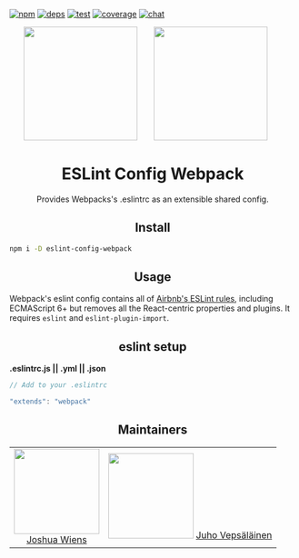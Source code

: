 [![npm][npm]][npm-url]
[![deps][deps]][deps-url]
[![test][test]][test-url]
[![coverage][cover]][cover-url]
[![chat][chat]][chat-url]

<div align="center">
  <!-- replace with accurate logo e.g from https://worldvectorlogo.com/ -->
  <img width="200" height="200"
    src="https://cdn.worldvectorlogo.com/logos/eslint.svg">
  <a href="https://github.com/webpack/webpack">
    <img width="200" height="200" vspace="" hspace="25"
      src="https://worldvectorlogo.com/logos/webpack.svg">
  </a>
  <h1>ESLint Config Webpack</h1>
  <p>Provides Webpacks's .eslintrc as an extensible shared config.<p>
</div>

<h2 align="center">Install</h2>

```bash
npm i -D eslint-config-webpack
```

<h2 align="center">Usage</h2>

Webpack's eslint config contains all of [Airbnb's ESLint rules](https://github.com/airbnb/javascript/tree/master/packages/eslint-config-airbnb), including ECMAScript 6+ but removes all the React-centric properties and plugins. It requires `eslint` and `eslint-plugin-import`.

<h2 align="center">eslint setup</h2>

**.eslintrc.js || .yml || .json**

```js
// Add to your .eslintrc

"extends": "webpack"
```

<h2 align="center">Maintainers</h2>

<table>
  <tbody>
    <tr>
      <td align="center">
        <img width="150" height="150"
        src="https://avatars2.githubusercontent.com/u/8420490?v=3&s=150">
        </br>
        <a href="https://github.com/d3viant0ne">Joshua Wiens</a>
      </td>
      <td align="center">
        <img width="150" height="150"
        src="https://avatars3.githubusercontent.com/u/166921?v=3&s=150">
        <a href="https://github.com/bebraw">Juho Vepsäläinen</a>
      </td>
    </tr>
  <tbody>
</table>

[npm]: https://img.shields.io/npm/v/eslint-config-webpack.svg
[npm-url]: https://npmjs.com/package/eslint-config-webpack

[deps]: https://david-dm.org/webpack-contrib/eslint-config-webpack.svg
[deps-url]: https://david-dm.org/webpack-contrib/eslint-config-webpack

[chat]: https://img.shields.io/badge/gitter-webpack%2Fwebpack-brightgreen.svg
[chat-url]: https://gitter.im/webpack/webpack

[test]: http://img.shields.io/travis/webpack-contrib/eslint-config-webpack.svg
[test-url]: https://travis-ci.org/webpack-contrib/eslint-config-webpack

[cover]: https://coveralls.io/repos/github/webpack-contrib/eslint-config-webpack/badge.svg?branch=master
[cover-url]: https://coveralls.io/github/webpack-contrib/eslint-config-webpack?branch=master
